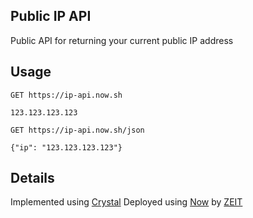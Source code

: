 ## Public IP API
Public API for returning your current public IP address

## Usage
```HTTP
GET https://ip-api.now.sh

123.123.123.123
```

```HTTP
GET https://ip-api.now.sh/json

{"ip": "123.123.123.123"}
```

## Details
Implemented using [Crystal](https://crystal-lang.org/)
Deployed using [Now](https://zeit.co/now) by [ZEIT](https://zeit.co/)